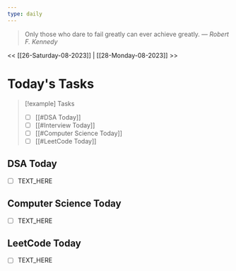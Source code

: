 ```yaml
---
type: daily
---
```


> Only those who dare to fail greatly can ever achieve greatly.
> — <cite>Robert F. Kennedy</cite>

<< [[26-Saturday-08-2023]] | [[28-Monday-08-2023]] >> 


# Today's Tasks


> [!example] Tasks 
>- [ ] [[#DSA Today]]
>- [ ] [[#Interview Today]]
>- [ ] [[#Computer Science Today]]
>- [ ] [[#LeetCode Today]]

## DSA Today
- [ ] TEXT_HERE 

## Computer Science Today
- [ ] TEXT_HERE

## LeetCode Today
- [ ] TEXT_HERE

